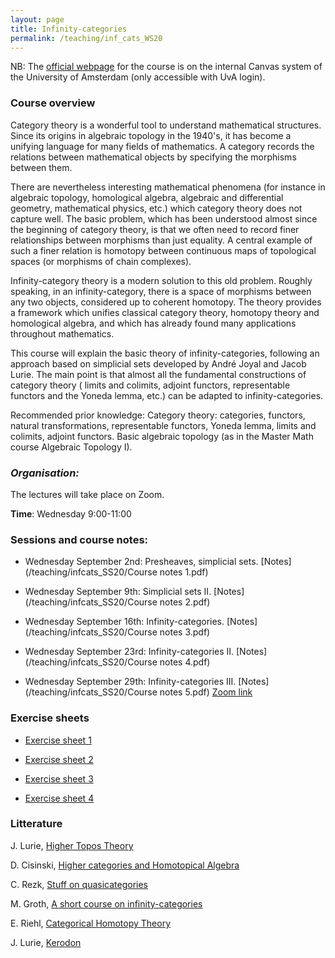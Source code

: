 ```yaml
---
layout: page
title: Infinity-categories
permalink: /teaching/inf_cats_WS20
---
```


NB: The [official webpage](https://canvas.uva.nl/courses/19952) for the course is on the internal Canvas system of the University of Amsterdam (only accessible with UvA login).

### Course overview

Category theory is a wonderful tool to understand mathematical structures. Since its origins in algebraic topology in the 1940's, it has become a unifying language for many fields of mathematics. A category records the relations between mathematical objects by specifying the morphisms between them.

There are nevertheless interesting mathematical phenomena (for instance in algebraic topology, homological algebra, algebraic and differential geometry, mathematical physics, etc.) which category theory does not capture well. The basic problem, which has been understood almost since the beginning of category theory, is that we often need to record finer relationships between morphisms than just equality. A central example of such a finer relation is homotopy between continuous maps of topological spaces (or morphisms of chain complexes).

Infinity-category theory is a modern solution to this old problem. Roughly speaking, in an infinity-category, there is a space of morphisms between any two objects, considered up to coherent homotopy. The theory provides a framework which unifies classical category theory, homotopy theory and homological algebra, and which has already found many applications throughout mathematics.

This course will explain the basic theory of infinity-categories, following an approach based on simplicial sets developed by André Joyal and Jacob Lurie. The main point is that almost all the fundamental constructions of category theory ( limits and colimits, adjoint functors, representable functors and the Yoneda lemma, etc.) can be adapted to infinity-categories.

Recommended prior knowledge: Category theory: categories, functors, natural transformations, representable functors, Yoneda lemma, limits and colimits, adjoint functors. Basic algebraic topology (as in the Master Math course Algebraic Topology I).

### _Organisation:_

The lectures will take place on Zoom.

**Time**: Wednesday 9:00-11:00

### Sessions and course notes:

- Wednesday September 2nd: Presheaves, simplicial sets. [Notes](/teaching/infcats_SS20/Course notes 1.pdf)

- Wednesday September 9th: Simplicial sets II. [Notes](/teaching/infcats_SS20/Course notes 2.pdf) 

- Wednesday September 16th: Infinity-categories. [Notes](/teaching/infcats_SS20/Course notes 3.pdf) 

- Wednesday September 23rd: Infinity-categories II. [Notes](/teaching/infcats_SS20/Course notes 4.pdf)

- Wednesday September 29th: Infinity-categories III.
[Notes](/teaching/infcats_SS20/Course notes 5.pdf) [Zoom link](https://uva-live.zoom.us/j/93152160728)


### Exercise sheets

- [Exercise sheet 1](/teaching/infcats_SS20/exercise_sheet_1.pdf)

- [Exercise sheet 2](/teaching/infcats_SS20/exercise_sheet_2.pdf)

- [Exercise sheet 3](/teaching/infcats_SS20/exercise_sheet_3.pdf)

- [Exercise sheet 4](/teaching/infcats_SS20/exercise_sheet_4.pdf)

### Litterature 

J. Lurie, [Higher Topos Theory](http://people.math.harvard.edu/~lurie/papers/highertopoi.pdf)

D. Cisinski, [Higher categories and Homotopical Algebra](http://www.mathematik.uni-regensburg.de/cisinski/CatLR.pdf)

C. Rezk, [Stuff on quasicategories](https://faculty.math.illinois.edu/~rezk/quasicats.pdf)

M. Groth, [A short course on infinity-categories](https://arxiv.org/pdf/1007.2925.pdf)

E. Riehl, [Categorical Homotopy Theory](https://www.cambridge.org/core/books/categorical-homotopy-theory/556C7A200B521E61466BB7763C49DDA4)

J. Lurie, [Kerodon](https://kerodon.net/tag/0000)


